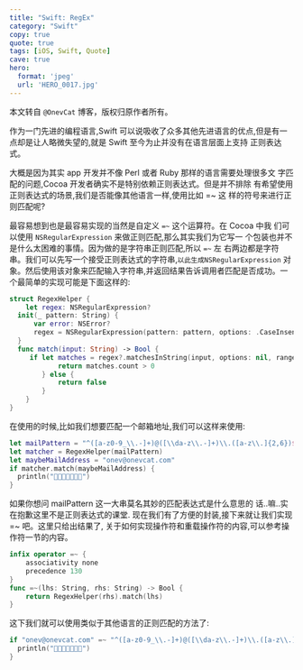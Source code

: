 ```yaml
---
title: "Swift: RegEx"
category: "Swift"
copy: true
quote: true
tags: [iOS, Swift, Quote]
cave: true
hero:
  format: 'jpeg'
  url: 'HERO_0017.jpg'
---
```

本文转自 `@OnevCat` 博客，版权归原作者所有。

作为一门先进的编程语言,Swift 可以说吸收了众多其他先进语言的优点,但是有一点却是让人略微失望的,就是 Swift 至今为止并没有在语言层面上支持 正则表达式。

大概是因为其实 app 开发并不像 Perl 或者 Ruby 那样的语言需要处理很多文 字匹配的问题,Cocoa 开发者确实不是特别依赖正则表达式。但是并不排除 有希望使用正则表达式的场景,我们是否能像其他语言一样,使用比如 =~ 这 样的符号来进行正则匹配呢?

最容易想到也是最容易实现的当然是自定义 `=~` 这个运算符。在 Cocoa 中我 们可以使用 `NSRegularExpression` 来做正则匹配,那么其实我们为它写一 个包装也并不是什么太困难的事情。因为做的是字符串正则匹配,所以 `=~` 左 右两边都是字符串。我们可以先写一个接受正则表达式的字符串,`以此生成NSRegularExpression` 对象。然后使用该对象来匹配输入字符串,并返回结果告诉调用者匹配是否成功。一个最简单的实现可能是下面这样的:

```swift
struct RegexHelper {
    let regex: NSRegularExpression?
  init(_ pattern: String) {
      var error: NSError?
      regex = NSRegularExpression(pattern: pattern, options: .CaseInsensitive, error: &error)
  }
  func match(input: String) -> Bool {
     if let matches = regex?.matchesInString(input, options: nil, range: NSMakeRange(0, count(input))) {
            return matches.count > 0
        } else {
            return false
        }
    }
}
```

在使用的时候,比如我们想要匹配一个邮箱地址,我们可以这样来使用:

```swift
let mailPattern = "^([a-z0-9_\\.-]+)@([\\da-z\\.-]+)\\.([a-z\\.]{2,6})$"
let matcher = RegexHelper(mailPattern)
let maybeMailAddress = "onev@onevcat.com"
if matcher.match(maybeMailAddress) {
  println("􏰀􏰁􏰂􏰃􏰄􏰅􏰆")
}
```

如果你想问 mailPattern 这一大串莫名其妙的匹配表达式是什么意思的 话..嘛..实在抱歉这里不是正则表达式的课堂.
现在我们有了方便的封装,接下来就让我们实现 =~ 吧。这里只给出结果了, 关于如何实现操作符和重载操作符的内容,可以参考操作符一节的内容。

```swift
infix operator =~ {
    associativity none
    precedence 130
}
func =~(lhs: String, rhs: String) -> Bool {
    return RegexHelper(rhs).match(lhs)
}
```

这下我们就可以使用类似于其他语言的正则匹配的方法了:

```swift
if "onev@onevcat.com" =~ "^([a-z0-9_\\.-]+)@([\\da-z\\.-]+)\\.([a-z\\.]{2,6})$" {
  println("􏰀􏰁􏰂􏰃􏰄􏰅􏰆")
}
```
